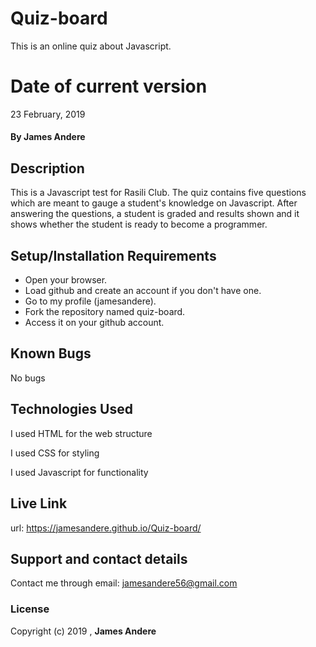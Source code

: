 # Quiz-board
This is an online quiz about Javascript.
# Date of current version
23 February, 2019
#### By **James Andere**
## Description
This is a Javascript test for Rasili Club. The quiz contains five questions which are meant to gauge a student's knowledge on Javascript. After answering the questions, a student is graded and results shown and it shows whether the student is ready to become a programmer.
## Setup/Installation Requirements
* Open your browser.
* Load github and create an account if you don't have one.
* Go to my profile (jamesandere).
* Fork the repository named quiz-board.
* Access it on your github account.
## Known Bugs
No bugs
## Technologies Used
I used HTML for the web structure

I used CSS for styling

I used Javascript for functionality
## Live Link
url: https://jamesandere.github.io/Quiz-board/
## Support and contact details
Contact me through email: jamesandere56@gmail.com
### License
Copyright (c) 2019 , **James Andere**
